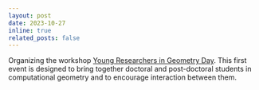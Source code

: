 ```yaml
---
layout: post
date: 2023-10-27
inline: true
related_posts: false
---
```


Organizing the workshop [Young Researchers in Geometry Day](https://jcgeo.sciencesconf.org/?forward-action=index&forward-controller=index&lang=en). This first event is designed to bring together doctoral and post-doctoral students in computational geometry and to encourage interaction between them.